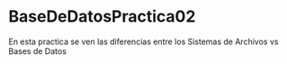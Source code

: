 # BaseDeDatosPractica02
En esta practica se ven las diferencias entre los Sistemas de Archivos vs Bases de Datos
